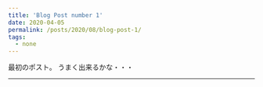 ```yaml
---
title: 'Blog Post number 1'
date: 2020-04-05
permalink: /posts/2020/08/blog-post-1/
tags:
  - none
---
```


最初のポスト。
うまく出来るかな・・・

------